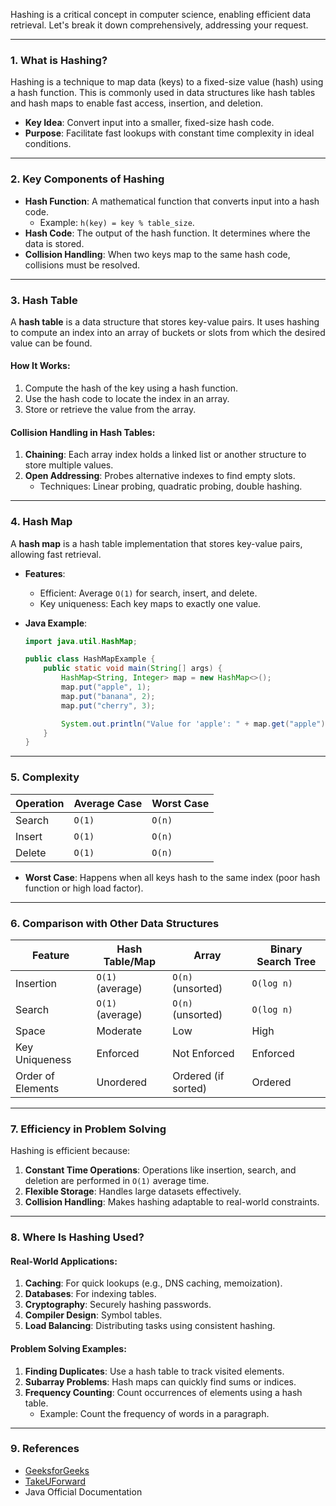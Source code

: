 Hashing is a critical concept in computer science, enabling efficient data retrieval. Let's break it down comprehensively, addressing your request.

---

### 1. **What is Hashing?**
Hashing is a technique to map data (keys) to a fixed-size value (hash) using a hash function. This is commonly used in data structures like hash tables and hash maps to enable fast access, insertion, and deletion.

- **Key Idea**: Convert input into a smaller, fixed-size hash code.
- **Purpose**: Facilitate fast lookups with constant time complexity in ideal conditions.

---

### 2. **Key Components of Hashing**
- **Hash Function**: A mathematical function that converts input into a hash code.
    - Example: `h(key) = key % table_size`.
- **Hash Code**: The output of the hash function. It determines where the data is stored.
- **Collision Handling**: When two keys map to the same hash code, collisions must be resolved.

---

### 3. **Hash Table**
A **hash table** is a data structure that stores key-value pairs. It uses hashing to compute an index into an array of buckets or slots from which the desired value can be found.

#### How It Works:
1. Compute the hash of the key using a hash function.
2. Use the hash code to locate the index in an array.
3. Store or retrieve the value from the array.

#### Collision Handling in Hash Tables:
1. **Chaining**: Each array index holds a linked list or another structure to store multiple values.
2. **Open Addressing**: Probes alternative indexes to find empty slots.
   - Techniques: Linear probing, quadratic probing, double hashing.

---

### 4. **Hash Map**
A **hash map** is a hash table implementation that stores key-value pairs, allowing fast retrieval.

- **Features**:
  - Efficient: Average `O(1)` for search, insert, and delete.
  - Key uniqueness: Each key maps to exactly one value.

- **Java Example**:
  ```java
  import java.util.HashMap;

  public class HashMapExample {
      public static void main(String[] args) {
          HashMap<String, Integer> map = new HashMap<>();
          map.put("apple", 1);
          map.put("banana", 2);
          map.put("cherry", 3);

          System.out.println("Value for 'apple': " + map.get("apple"));
      }
  }
  ```

---

### 5. **Complexity**
| Operation       | Average Case | Worst Case |
|------------------|--------------|------------|
| Search           | `O(1)`       | `O(n)`     |
| Insert           | `O(1)`       | `O(n)`     |
| Delete           | `O(1)`       | `O(n)`     |

- **Worst Case**: Happens when all keys hash to the same index (poor hash function or high load factor).

---

### 6. **Comparison with Other Data Structures**
| Feature          | Hash Table/Map      | Array                  | Binary Search Tree  |
|-------------------|---------------------|------------------------|---------------------|
| Insertion         | `O(1)` (average)   | `O(n)` (unsorted)      | `O(log n)`          |
| Search            | `O(1)` (average)   | `O(n)` (unsorted)      | `O(log n)`          |
| Space             | Moderate           | Low                    | High                |
| Key Uniqueness    | Enforced           | Not Enforced           | Enforced            |
| Order of Elements | Unordered          | Ordered (if sorted)    | Ordered             |

---

### 7. **Efficiency in Problem Solving**
Hashing is efficient because:
1. **Constant Time Operations**: Operations like insertion, search, and deletion are performed in `O(1)` average time.
2. **Flexible Storage**: Handles large datasets effectively.
3. **Collision Handling**: Makes hashing adaptable to real-world constraints.

---

### 8. **Where Is Hashing Used?**
#### Real-World Applications:
1. **Caching**: For quick lookups (e.g., DNS caching, memoization).
2. **Databases**: For indexing tables.
3. **Cryptography**: Securely hashing passwords.
4. **Compiler Design**: Symbol tables.
5. **Load Balancing**: Distributing tasks using consistent hashing.

#### Problem Solving Examples:
1. **Finding Duplicates**: Use a hash table to track visited elements.
2. **Subarray Problems**: Hash maps can quickly find sums or indices.
3. **Frequency Counting**: Count occurrences of elements using a hash table.
   - Example: Count the frequency of words in a paragraph.

---

### 9. **References**
- [GeeksforGeeks](https://www.geeksforgeeks.org/hashing-data-structure/)
- [TakeUForward](https://takeuforward.org/)
- Java Official Documentation
